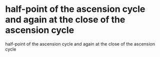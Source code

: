 # half-point of the ascension cycle and again at the close of the ascension cycle

half-point of the ascension cycle and again at the close of the ascension cycle